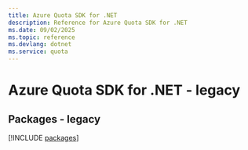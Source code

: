 ```yaml
---
title: Azure Quota SDK for .NET
description: Reference for Azure Quota SDK for .NET
ms.date: 09/02/2025
ms.topic: reference
ms.devlang: dotnet
ms.service: quota
---
```

# Azure Quota SDK for .NET - legacy
## Packages - legacy
[!INCLUDE [packages](quota-index.md)]